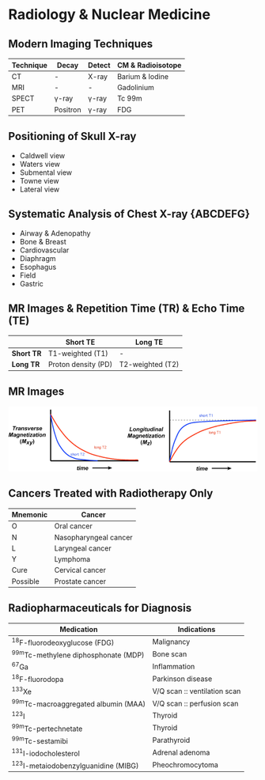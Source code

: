 # Radiology & Nuclear Medicine

## Modern Imaging Techniques

|Technique|Decay|Detect|CM & Radioisotope|
|-|-|-|-|
|CT|-|X-ray|Barium & Iodine|
|MRI|-|-|Gadolinium|
|SPECT|γ-ray|γ-ray|Tc 99m|
|PET|Positron|γ-ray|FDG|

## Positioning of Skull X-ray

- Caldwell view
- Waters view
- Submental view
- Towne view
- Lateral view

## Systematic Analysis of Chest X-ray {ABCDEFG}

- Airway & Adenopathy
- Bone & Breast
- Cardiovascular
- Diaphragm
- Esophagus
- Field
- Gastric

## MR Images & Repetition Time (TR) & Echo Time (TE)

||Short TE|Long TE|
|-|-|-|
|**Short TR**|T1-weighted (T1)|-|
|**Long TR**|Proton density (PD)|T2-weighted (T2)|

## MR Images

![](../Figures/MR%20Images.png)

## Cancers Treated with Radiotherapy Only

|Mnemonic|Cancer|
|-|-|
|O|Oral cancer|
|N|Nasopharyngeal cancer|
|L|Laryngeal cancer|
|Y|Lymphoma|
|Cure|Cervical cancer|
|Possible|Prostate cancer|

## Radiopharmaceuticals for Diagnosis

|Medication|Indications|
|-|-|
|<sup>18</sup>F-fluorodeoxyglucose (FDG)|Malignancy|
|<sup>99m</sup>Tc-methylene diphosphonate (MDP)|Bone scan|
|<sup>67</sup>Ga|Inflammation|
|<sup>18</sup>F-fluorodopa|Parkinson disease|
|<sup>133</sup>Xe|V/Q scan :: ventilation scan|
|<sup>99m</sup>Tc-macroaggregated albumin (MAA)|V/Q scan :: perfusion scan|
|<sup>123</sup>I|Thyroid|
|<sup>99m</sup>Tc-pertechnetate|Thyroid|
|<sup>99m</sup>Tc-sestamibi|Parathyroid|
|<sup>131</sup>I-iodocholesterol|Adrenal adenoma|
|<sup>123</sup>I-metaiodobenzylguanidine (MIBG)|Pheochromocytoma|
